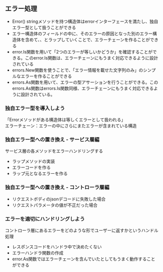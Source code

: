 ## エラー処理
- Error() stringメソッドを持つ構造体はerrorインターフェースを満たし、独自エラー型として扱うことができる
- エラー構造体のフィールドの中に、そのエラーの原因となった別のエラー構造体を含めて、、とラップしていくことで、エラーチェーンを作ることができる
- error.Is関数を用いて「2つのエラーが等しいかどうか」を確認することができる。このerror.Is関数は、エラーチェーンにもうまく対応できるように設計されている
- errors.New関数を使うことで、「エラー情報を載せた文字列のみ」のシンプルなエラーを作ることができる
- errors.As関数を用いて、エラーの型アサーションを行うことができる。このerrors.As関数はerrors.Is関数同様、エラーチェーンにもうまく対応できるように設計されている。

### 独自エラー型を導入しよう
「Errorメソッドがある構造体は等しくエラーとして扱われる」  
エラーチェーン：エラーの中にさらにまたエラーが含まれている構造

### 独自エラー型への置き換え - サービス層編
サービス層の各メソッドをエラーハンドリングする  
- ラップメソッドの実装
- エラーコードを作る
- ラップ元となるエラーを作る

### 独自エラー型への置き換え - コントローラ層編
- リクエストボディのjsonデコードに失敗した場合
- リクエストパラメータの値が不正だった場合

### エラーを適切にハンドリングしよう
コントローラ層にあるエラーをどのような形でユーザーに返すかというハンドル処理
- レスポンスコードをハンドラ中で決めたくない
- エラーハンドラ関数の作成
- error.As関数ではエラーチェーンを含んでいたとしてもうまく動作することができる
